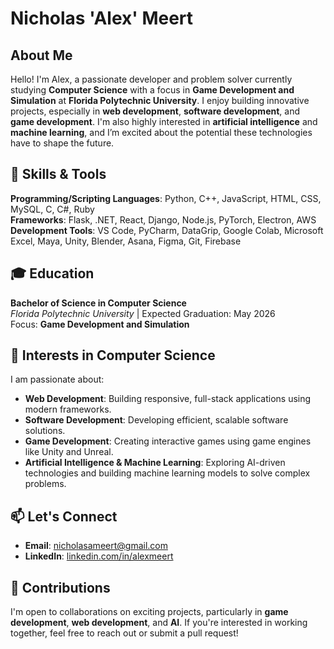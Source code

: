
# Nicholas 'Alex' Meert

## About Me  
Hello! I'm Alex, a passionate developer and problem solver currently studying **Computer Science** with a focus in **Game Development and Simulation** at **Florida Polytechnic University**. I enjoy building innovative projects, especially in **web development**, **software development**, and **game development**. I'm also highly interested in **artificial intelligence** and **machine learning**, and I’m excited about the potential these technologies have to shape the future.

## 🔧 Skills & Tools  
**Programming/Scripting Languages**: Python, C++, JavaScript, HTML, CSS, MySQL, C, C#, Ruby  
**Frameworks**: Flask, .NET, React, Django, Node.js, PyTorch, Electron, AWS  
**Development Tools**: VS Code, PyCharm, DataGrip, Google Colab, Microsoft Excel, Maya, Unity, Blender, Asana, Figma, Git, Firebase

## 🎓 Education  
**Bachelor of Science in Computer Science**  
*Florida Polytechnic University* | Expected Graduation: May 2026  
Focus: **Game Development and Simulation**

## 🌱 Interests in Computer Science  
I am passionate about:

- **Web Development**: Building responsive, full-stack applications using modern frameworks.  
- **Software Development**: Developing efficient, scalable software solutions.  
- **Game Development**: Creating interactive games using game engines like Unity and Unreal.  
- **Artificial Intelligence & Machine Learning**: Exploring AI-driven technologies and building machine learning models to solve complex problems.

## 📫 Let's Connect  
- **Email**: nicholasameert@gmail.com  
- **LinkedIn**: [linkedin.com/in/alexmeert](https://linkedin.com/in/alexmeert)

## 🤝 Contributions  
I'm open to collaborations on exciting projects, particularly in **game development**, **web development**, and **AI**. If you're interested in working together, feel free to reach out or submit a pull request!
